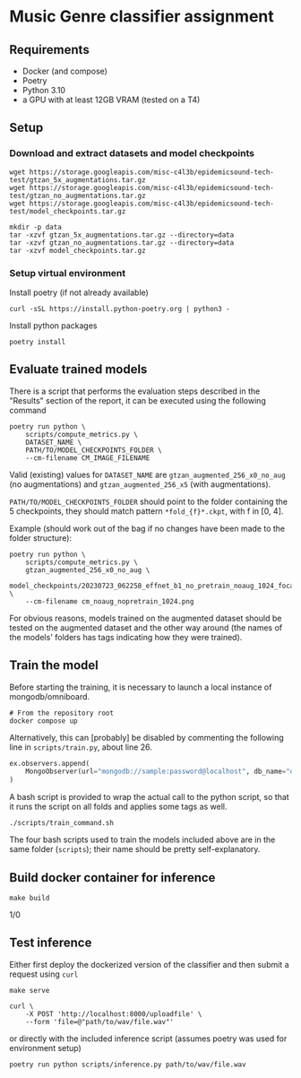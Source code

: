 # Music Genre classifier assignment

## Requirements

* Docker (and compose)
* Poetry
* Python 3.10
* a GPU with at least 12GB VRAM (tested on a T4)

## Setup

### Download and extract datasets and model checkpoints

```shell
wget https://storage.googleapis.com/misc-c4l3b/epidemicsound-tech-test/gtzan_5x_augmentations.tar.gz
wget https://storage.googleapis.com/misc-c4l3b/epidemicsound-tech-test/gtzan_no_augmentations.tar.gz
wget https://storage.googleapis.com/misc-c4l3b/epidemicsound-tech-test/model_checkpoints.tar.gz
```

```shell
mkdir -p data
tar -xzvf gtzan_5x_augmentations.tar.gz --directory=data
tar -xzvf gtzan_no_augmentations.tar.gz --directory=data
tar -xzvf model_checkpoints.tar.gz
```

### Setup virtual environment

Install poetry (if not already available)

```shell
curl -sSL https://install.python-poetry.org | python3 -
```

Install python packages

```shell
poetry install
```

## Evaluate trained models

There is a script that performs the evaluation steps described in the "Results" section of the report, it can be executed using the following command

```shell
poetry run python \
    scripts/compute_metrics.py \
    DATASET_NAME \
    PATH/TO/MODEL_CHECKPOINTS_FOLDER \
    --cm-filename CM_IMAGE_FILENAME
```

Valid (existing) values for `DATASET_NAME` are `gtzan_augmented_256_x0_no_aug` (no augmentations) and `gtzan_augmented_256_x5` (with augmentations).

`PATH/TO/MODEL_CHECKPOINTS_FOLDER` should point to the folder containing the 5 checkpoints, they should match pattern `*fold_{f}*.ckpt`, with f in [0, 4].

Example (should work out of the bag if no changes have been made to the folder structure):

```shell
poetry run python \
    scripts/compute_metrics.py \
    gtzan_augmented_256_x0_no_aug \
    model_checkpoints/20230723_062258_effnet_b1_no_pretrain_noaug_1024_focal \
    --cm-filename cm_noaug_nopretrain_1024.png
```

For obvious reasons, models trained on the augmented dataset should be tested on the augmented dataset and the other way around (the names of the models' folders has tags indicating how they were trained).

## Train the model

Before starting the training, it is necessary to launch a local instance of mongodb/omniboard.

```shell
# From the repository root
docker compose up
```

Alternatively, this can [probably] be disabled by commenting the following line in `scripts/train.py`, about line 26.

```python
ex.observers.append(
    MongoObserver(url="mongodb://sample:password@localhost", db_name="db")
)
```

A bash script is provided to wrap the actual call to the python script, so that it runs the script on all folds and applies some tags as well.

```shell
./scripts/train_command.sh
```

The four bash scripts used to train the models included above are in the same folder (`scripts`); their name should be pretty self-explanatory.

## Build docker container for inference

```shell
make build
```

1/0

## Test inference

Either first deploy the dockerized version of the classifier and
then submit a request using `curl`

```shell
make serve

curl \
    -X POST 'http://localhost:8000/uploadfile' \
    --form 'file=@"path/to/wav/file.wav"'
```

or directly with the included inference script (assumes poetry 
was used for environment setup)

```shell
poetry run python scripts/inference.py path/to/wav/file.wav
```
